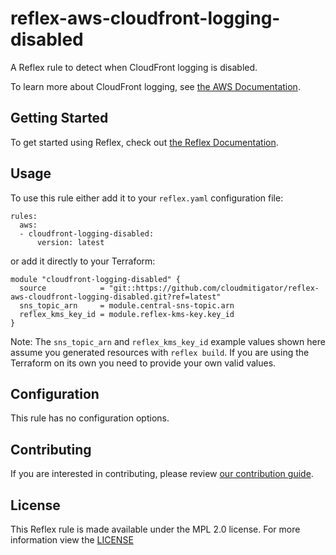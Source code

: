 # reflex-aws-cloudfront-logging-disabled
A Reflex rule to detect when CloudFront logging is disabled.

To learn more about CloudFront logging, see [the AWS Documentation](https://docs.aws.amazon.com/AmazonCloudFront/latest/DeveloperGuide/reports-and-monitoring.html).

## Getting Started
To get started using Reflex, check out [the Reflex Documentation](https://docs.cloudmitigator.com/).

## Usage
To use this rule either add it to your `reflex.yaml` configuration file:  
```
rules:
  aws:
  - cloudfront-logging-disabled:
      version: latest
```

or add it directly to your Terraform:  
```
module "cloudfront-logging-disabled" {
  source            = "git::https://github.com/cloudmitigator/reflex-aws-cloudfront-logging-disabled.git?ref=latest"
  sns_topic_arn     = module.central-sns-topic.arn
  reflex_kms_key_id = module.reflex-kms-key.key_id
}
```

Note: The `sns_topic_arn` and `reflex_kms_key_id` example values shown here assume you generated resources with `reflex build`. If you are using the Terraform on its own you need to provide your own valid values.

## Configuration
This rule has no configuration options.

## Contributing
If you are interested in contributing, please review [our contribution guide](https://docs.cloudmitigator.com/about/contributing.html).

## License
This Reflex rule is made available under the MPL 2.0 license. For more information view the [LICENSE](https://github.com/cloudmitigator/reflex-aws-cloudfront-logging-disabled/blob/master/LICENSE) 
